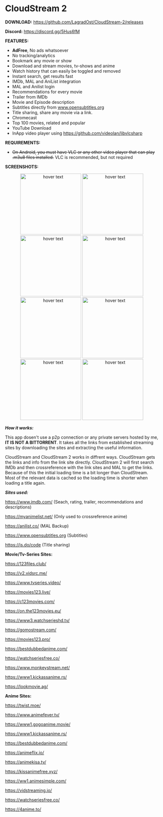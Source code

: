 # CloudStream 2

**DOWNLOAD:**
https://github.com/LagradOst/CloudStream-2/releases

**Discord:**
https://discord.gg/5Hus6fM

**FEATURES:**
+ **AdFree**, No ads whatsoever
+ No tracking/analytics
+ Bookmark any movie or show
+ Download and stream movies, tv-shows and anime
+ Watch history that can easily be toggled and removed
+ Instant search, get results fast
+ IMDb, MAL and AniList integration
+ MAL and Anilist login
+ Recommendations for every movie
+ Trailer from IMDb
+ Movie and Episode description
+ Subtitles directly from www.opensubtitles.org 
+ Title sharing, share any movie via a link.
+ Chromecast
+ Top 100 movies, related and popular
+ YouTube Download
+ InApp video player using https://github.com/videolan/libvlcsharp

**REQUIREMENTS:**
+ ~~On Android, you must have VLC or any other video player that can play .m3u8 files installed.~~  VLC is recommended, but not required

**SCREENSHOTS:**

<p align="center">
    <img src="https://cdn.discordapp.com/attachments/551382684560261121/737733342320918528/Screenshot_20200728_200847_com.CloudStreamForms.CloudStreamForms.jpg" width="200" title="hover text">  
    <img src="https://cdn.discordapp.com/attachments/551382684560261121/737733082051772556/Screenshot_20200728_200428_com.CloudStreamForms.CloudStreamForms.jpg" width="200" title="hover text">  
    <img src="https://cdn.discordapp.com/attachments/551382684560261121/737733081443729438/Screenshot_20200728_200424_com.CloudStreamForms.CloudStreamForms.jpg" width="200" title="hover text">  
    <img src="https://cdn.discordapp.com/attachments/551382684560261121/737733082517602374/Screenshot_20200728_200504_com.CloudStreamForms.CloudStreamForms.jpg" width="200" title="hover text">  
    <img src="https://cdn.discordapp.com/attachments/551382684560261121/737733083184496782/Screenshot_20200728_200717_com.CloudStreamForms.CloudStreamForms.jpg" width="200" title="hover text">  
    <img src="https://cdn.discordapp.com/attachments/551382684560261121/737734409435742291/Screenshot_20200728_201303_com.CloudStreamForms.CloudStreamForms.jpg" width="200" title="hover text">  
    <img src="https://camo.githubusercontent.com/ccf1accb427df6c651bb1bd0d00e4ed2e6e41b85/68747470733a2f2f63646e2e646973636f72646170702e636f6d2f6174746163686d656e74732f3534323037303935393036373130333233322f3639353539343932343931323933343932322f53637265656e73686f745f32303230303430335f3133303832315f636f6d2e436c6f756453747265616d466f726d732e436c6f756453747265616d466f726d732e706e67" width="200" title="hover text">  
        <img src="https://camo.githubusercontent.com/e262c40fb0ede4dac4373be6e2befc4800277f1b/68747470733a2f2f63646e2e646973636f72646170702e636f6d2f6174746163686d656e74732f3534323037303935393036373130333233322f3639353539383736353138343338353035362f53637265656e73686f745f32303230303430335f3133303832315f636f6d2e436c6f756453747265616d466f726d732e436c6f756453747265616d466f726d732e706e67" width="200" title="hover text">  

</p>

***How it works:***

This app dosen't use a p2p connection or any private servers hosted by me, **IT IS NOT A BITTORRENT**. It takes all the links from established streaming sites by downloading the sites and extracting the useful information.

CloudStream and CloudStream 2 works in diffrent ways. CloudStream gets the links and info from the link site directly. CloudStream 2 will first search IMDb and then crossreference with the link sites and MAL to get the links. Because of this the initial loading time is a bit longer than CloudStream. Most of the relevant data is cached so the loading time is shorter when loading a title again.  

***Sites used:***

https://www.imdb.com/ (Seach, rating, trailer, recommendations and descriptions)

https://myanimelist.net/ (Only used to crossreference anime)

https://anilist.co/ (MAL Backup)

https://www.opensubtitles.org (Subtitles)

https://js.do/code (Title sharing)

**Movie/Tv-Series Sites:**

https://123files.club/

https://v2.vidsrc.me/

https://www.tvseries.video/

https://movies123.live/

https://c123movies.com/

https://on.the123movies.eu/

https://www3.watchserieshd.tv/

https://gomostream.com/

https://movies123.pro/

https://bestdubbedanime.com/

https://watchseriesfree.co/

https://www.monkeystream.net/

https://www1.kickassanime.rs/

https://lookmovie.ag/

**Anime Sites:**

https://twist.moe/

https://www.animefever.tv/

https://www1.gogoanime.movie/

https://www1.kickassanime.rs/

https://bestdubbedanime.com/

https://animeflix.io/

https://animekisa.tv/

https://kissanimefree.xyz/

https://ww1.animesimple.com/

https://vidstreaming.io/

https://watchseriesfree.co/

https://4anime.to/
